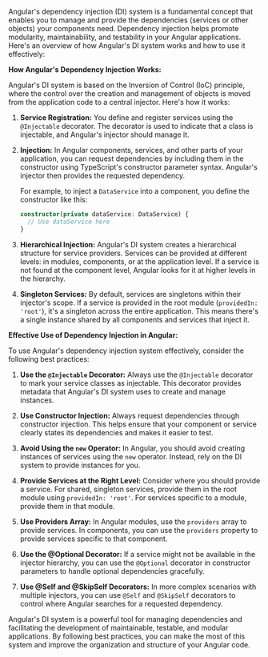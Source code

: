 Angular's dependency injection (DI) system is a fundamental concept that enables you to manage and provide the dependencies (services or other objects) your components need. Dependency injection helps promote modularity, maintainability, and testability in your Angular applications. Here's an overview of how Angular's DI system works and how to use it effectively:

**How Angular's Dependency Injection Works:**

Angular's DI system is based on the Inversion of Control (IoC) principle, where the control over the creation and management of objects is moved from the application code to a central injector. Here's how it works:

1. **Service Registration:** You define and register services using the `@Injectable` decorator. The decorator is used to indicate that a class is injectable, and Angular's injector should manage it.

2. **Injection:** In Angular components, services, and other parts of your application, you can request dependencies by including them in the constructor using TypeScript's constructor parameter syntax. Angular's injector then provides the requested dependency.

   For example, to inject a `DataService` into a component, you define the constructor like this:

   ```typescript
   constructor(private dataService: DataService) {
     // Use dataService here
   }
   ```

3. **Hierarchical Injection:** Angular's DI system creates a hierarchical structure for service providers. Services can be provided at different levels: in modules, components, or at the application level. If a service is not found at the component level, Angular looks for it at higher levels in the hierarchy.

4. **Singleton Services:** By default, services are singletons within their injector's scope. If a service is provided in the root module (`providedIn: 'root'`), it's a singleton across the entire application. This means there's a single instance shared by all components and services that inject it.

**Effective Use of Dependency Injection in Angular:**

To use Angular's dependency injection system effectively, consider the following best practices:

1. **Use the `@Injectable` Decorator:** Always use the `@Injectable` decorator to mark your service classes as injectable. This decorator provides metadata that Angular's DI system uses to create and manage instances.

2. **Use Constructor Injection:** Always request dependencies through constructor injection. This helps ensure that your component or service clearly states its dependencies and makes it easier to test.

3. **Avoid Using the `new` Operator:** In Angular, you should avoid creating instances of services using the `new` operator. Instead, rely on the DI system to provide instances for you.

4. **Provide Services at the Right Level:** Consider where you should provide a service. For shared, singleton services, provide them in the root module using `providedIn: 'root'`. For services specific to a module, provide them in that module.

5. **Use Providers Array:** In Angular modules, use the `providers` array to provide services. In components, you can use the `providers` property to provide services specific to that component.

6. **Use the @Optional Decorator:** If a service might not be available in the injector hierarchy, you can use the `@Optional` decorator in constructor parameters to handle optional dependencies gracefully.

7. **Use @Self and @SkipSelf Decorators:** In more complex scenarios with multiple injectors, you can use `@Self` and `@SkipSelf` decorators to control where Angular searches for a requested dependency.

Angular's DI system is a powerful tool for managing dependencies and facilitating the development of maintainable, testable, and modular applications. By following best practices, you can make the most of this system and improve the organization and structure of your Angular code.